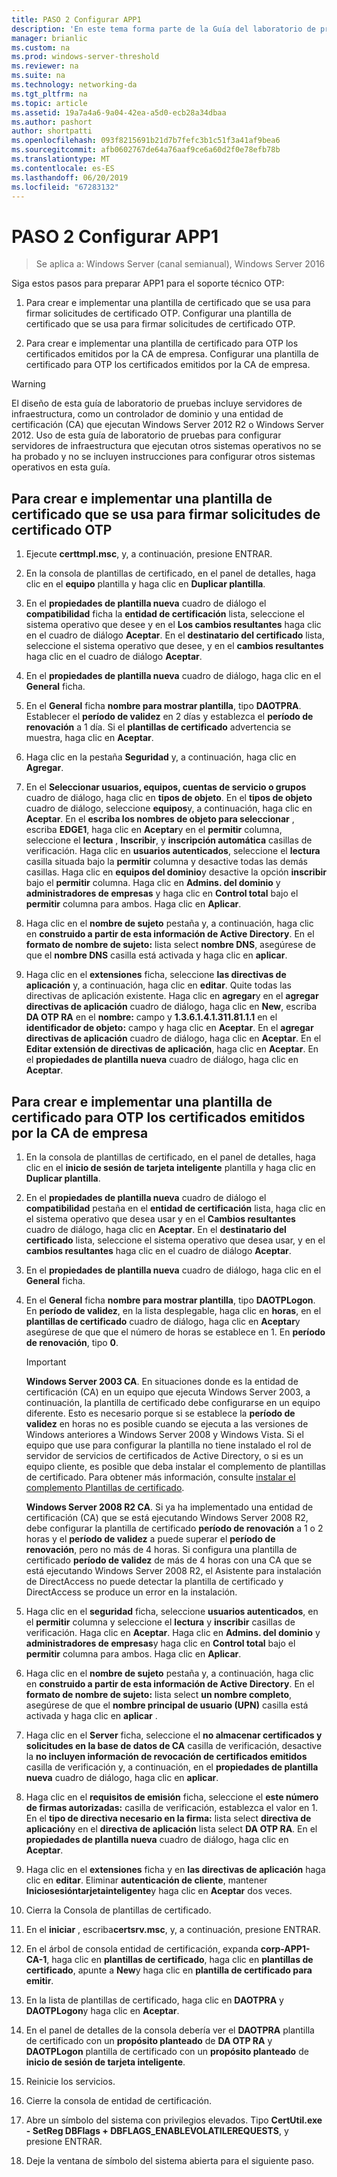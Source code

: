 ```yaml
---
title: PASO 2 Configurar APP1
description: 'En este tema forma parte de la Guía del laboratorio de pruebas: demostrar DirectAccess con autenticación OTP y RSA SecurID para Windows Server 2016'
manager: brianlic
ms.custom: na
ms.prod: windows-server-threshold
ms.reviewer: na
ms.suite: na
ms.technology: networking-da
ms.tgt_pltfrm: na
ms.topic: article
ms.assetid: 19a7a4a6-9a04-42ea-a5d0-ecb28a34dbaa
ms.author: pashort
author: shortpatti
ms.openlocfilehash: 093f8215691b21d7b7fefc3b1c51f3a41af9bea6
ms.sourcegitcommit: afb0602767de64a76aaf9ce6a60d2f0e78efb78b
ms.translationtype: MT
ms.contentlocale: es-ES
ms.lasthandoff: 06/20/2019
ms.locfileid: "67283132"
---
```

# <a name="step-2-configure-app1"></a>PASO 2 Configurar APP1

>Se aplica a: Windows Server (canal semianual), Windows Server 2016

Siga estos pasos para preparar APP1 para el soporte técnico OTP:  
  
1. Para crear e implementar una plantilla de certificado que se usa para firmar solicitudes de certificado OTP. Configurar una plantilla de certificado que se usa para firmar solicitudes de certificado OTP.  
  
2. Para crear e implementar una plantilla de certificado para OTP los certificados emitidos por la CA de empresa. Configurar una plantilla de certificado para OTP los certificados emitidos por la CA de empresa.  
  
> [!WARNING]  
> El diseño de esta guía de laboratorio de pruebas incluye servidores de infraestructura, como un controlador de dominio y una entidad de certificación (CA) que ejecutan Windows Server 2012 R2 o Windows Server 2012. Uso de esta guía de laboratorio de pruebas para configurar servidores de infraestructura que ejecutan otros sistemas operativos no se ha probado y no se incluyen instrucciones para configurar otros sistemas operativos en esta guía.  
  
## <a name="DAOTPRA"></a>Para crear e implementar una plantilla de certificado que se usa para firmar solicitudes de certificado OTP  
  
1.  Ejecute **certtmpl.msc**, y, a continuación, presione ENTRAR.  
  
2.  En la consola de plantillas de certificado, en el panel de detalles, haga clic en el **equipo** plantilla y haga clic en **Duplicar plantilla**.  
  
3.  En el **propiedades de plantilla nueva** cuadro de diálogo el **compatibilidad** ficha la **entidad de certificación** lista, seleccione el sistema operativo que desee y en el  **Los cambios resultantes** haga clic en el cuadro de diálogo **Aceptar**. En el **destinatario del certificado** lista, seleccione el sistema operativo que desee, y en el **cambios resultantes** haga clic en el cuadro de diálogo **Aceptar**.  
  
4.  En el **propiedades de plantilla nueva** cuadro de diálogo, haga clic en el **General** ficha.  
  
5.  En el **General** ficha **nombre para mostrar plantilla**, tipo **DAOTPRA**. Establecer el **período de validez** en 2 días y establezca el **período de renovación** a 1 día. Si el **plantillas de certificado** advertencia se muestra, haga clic en **Aceptar**.  
  
6.  Haga clic en la pestaña **Seguridad** y, a continuación, haga clic en **Agregar**.  
  
7.  En el **Seleccionar usuarios, equipos, cuentas de servicio o grupos** cuadro de diálogo, haga clic en **tipos de objeto**. En el **tipos de objeto** cuadro de diálogo, seleccione **equipos**y, a continuación, haga clic en **Aceptar**. En el **escriba los nombres de objeto para seleccionar** , escriba **EDGE1**, haga clic en **Aceptar**y en el **permitir** columna, seleccione el **lectura** , **Inscribir**, y **inscripción automática** casillas de verificación. Haga clic en **usuarios autenticados**, seleccione el **lectura** casilla situada bajo la **permitir** columna y desactive todas las demás casillas. Haga clic en **equipos del dominio**y desactive la opción **inscribir** bajo el **permitir** columna. Haga clic en **Admins. del dominio** y **administradores de empresas** y haga clic en **Control total** bajo el **permitir** columna para ambos. Haga clic en **Aplicar**.  
  
8.  Haga clic en el **nombre de sujeto** pestaña y, a continuación, haga clic en **construido a partir de esta información de Active Directory**. En el **formato de nombre de sujeto:** lista select **nombre DNS**, asegúrese de que el **nombre DNS** casilla está activada y haga clic en **aplicar**.  
  
9. Haga clic en el **extensiones** ficha, seleccione **las directivas de aplicación** y, a continuación, haga clic en **editar**. Quite todas las directivas de aplicación existente. Haga clic en **agregar**y en el **agregar directivas de aplicación** cuadro de diálogo, haga clic en **New**, escriba **DA OTP RA** en el **nombre:** campo y **1.3.6.1.4.1.311.81.1.1** en el **identificador de objeto:** campo y haga clic en **Aceptar**. En el **agregar directivas de aplicación** cuadro de diálogo, haga clic en **Aceptar**. En el **Editar extensión de directivas de aplicación**, haga clic en **Aceptar**. En el **propiedades de plantilla nueva** cuadro de diálogo, haga clic en **Aceptar**.  
  
## <a name="DAOTPLogon"></a>Para crear e implementar una plantilla de certificado para OTP los certificados emitidos por la CA de empresa  
  
1.  En la consola de plantillas de certificado, en el panel de detalles, haga clic en el **inicio de sesión de tarjeta inteligente** plantilla y haga clic en **Duplicar plantilla**.  
  
2.  En el **propiedades de plantilla nueva** cuadro de diálogo el **compatibilidad** pestaña en el **entidad de certificación** lista, haga clic en el sistema operativo que desea usar y en el **Cambios resultantes** cuadro de diálogo, haga clic en **Aceptar**. En el **destinatario del certificado** lista, seleccione el sistema operativo que desea usar, y en el **cambios resultantes** haga clic en el cuadro de diálogo **Aceptar**.  
  
3.  En el **propiedades de plantilla nueva** cuadro de diálogo, haga clic en el **General** ficha.  
  
4.  En el **General** ficha **nombre para mostrar plantilla**, tipo **DAOTPLogon**. En **período de validez**, en la lista desplegable, haga clic en **horas**, en el **plantillas de certificado** cuadro de diálogo, haga clic en **Aceptar**y asegúrese de que que el número de horas se establece en 1. En **período de renovación**, tipo **0**.  
  
    > [!IMPORTANT]  
    > **Windows Server 2003 CA**. En situaciones donde es la entidad de certificación (CA) en un equipo que ejecuta Windows Server 2003, a continuación, la plantilla de certificado debe configurarse en un equipo diferente. Esto es necesario porque si se establece la **período de validez** en horas no es posible cuando se ejecuta a las versiones de Windows anteriores a Windows Server 2008 y Windows Vista. Si el equipo que use para configurar la plantilla no tiene instalado el rol de servidor de servicios de certificados de Active Directory, o si es un equipo cliente, es posible que deba instalar el complemento de plantillas de certificado. Para obtener más información, consulte [instalar el complemento Plantillas de certificado](https://technet.microsoft.com/library/cc732445.aspx).  
    >   
    > **Windows Server 2008 R2 CA**. Si ya ha implementado una entidad de certificación (CA) que se está ejecutando Windows Server 2008 R2, debe configurar la plantilla de certificado **período de renovación** a 1 o 2 horas y el **período de validez** a puede superar el **período de renovación**, pero no más de 4 horas. Si configura una plantilla de certificado **período de validez** de más de 4 horas con una CA que se está ejecutando Windows Server 2008 R2, el Asistente para instalación de DirectAccess no puede detectar la plantilla de certificado y DirectAccess se produce un error en la instalación.  
  
5.  Haga clic en el **seguridad** ficha, seleccione **usuarios autenticados**, en el **permitir** columna y seleccione el **lectura** y **inscribir**  casillas de verificación. Haga clic en **Aceptar**. Haga clic en **Admins. del dominio** y **administradores de empresas**y haga clic en **Control total** bajo el **permitir** columna para ambos. Haga clic en **Aplicar**.  
  
6.  Haga clic en el **nombre de sujeto** pestaña y, a continuación, haga clic en **construido a partir de esta información de Active Directory**. En el **formato de nombre de sujeto:** lista select **un nombre completo**, asegúrese de que el **nombre principal de usuario (UPN)** casilla está activada y haga clic en **aplicar** .  
  
7.  Haga clic en el **Server** ficha, seleccione el **no almacenar certificados y solicitudes en la base de datos de CA** casilla de verificación, desactive la **no incluyen información de revocación de certificados emitidos** casilla de verificación y, a continuación, en el **propiedades de plantilla nueva** cuadro de diálogo, haga clic en **aplicar**.  
  
8.  Haga clic en el **requisitos de emisión** ficha, seleccione el **este número de firmas autorizadas:** casilla de verificación, establezca el valor en 1. En el **tipo de directiva necesario en la firma:** lista select **directiva de aplicación**y en el **directiva de aplicación** lista select **DA OTP RA**. En el **propiedades de plantilla nueva** cuadro de diálogo, haga clic en **Aceptar**.  
  
9. Haga clic en el **extensiones** ficha y en **las directivas de aplicación** haga clic en **editar**. Eliminar **autenticación de cliente**, mantener **Iniciosesióntarjetainteligente**y haga clic en **Aceptar** dos veces.  
  
10. Cierra la Consola de plantillas de certificado.  
  
11. En el **iniciar** , escriba**certsrv.msc**, y, a continuación, presione ENTRAR.  
  
12. En el árbol de consola entidad de certificación, expanda **corp-APP1-CA-1**, haga clic en **plantillas de certificado**, haga clic en **plantillas de certificado**, apunte a **New**y haga clic en **plantilla de certificado para emitir**.  
  
13. En la lista de plantillas de certificado, haga clic en **DAOTPRA** y **DAOTPLogon**y haga clic en **Aceptar**.  
  
14. En el panel de detalles de la consola debería ver el **DAOTPRA** plantilla de certificado con un **propósito planteado** de **DA OTP RA** y **DAOTPLogon** plantilla de certificado con un **propósito planteado** de **inicio de sesión de tarjeta inteligente**.  
  
15. Reinicie los servicios.  
  
16. Cierre la consola de entidad de certificación.  
  
17. Abre un símbolo del sistema con privilegios elevados. Tipo **CertUtil.exe - SetReg DBFlags + DBFLAGS_ENABLEVOLATILEREQUESTS**, y presione ENTRAR.  
  
18. Deje la ventana de símbolo del sistema abierta para el siguiente paso.  
  


